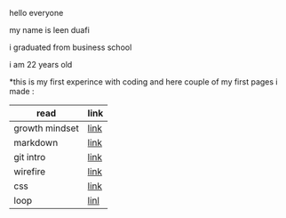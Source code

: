 
hello everyone

my name is leen duafi

i graduated from business school 

i am 22 years old 

*this is my first experince with coding and here couple of my first pages i made :

| read        | link        |
| ----------- | ----------- |
| growth mindset    | [link](read1.md)    |
| markdown  |[link](reading.md)     |
|      git intro     |      [link](read2.md)     |
|wirefire|[link](read3a.md)|
|css|[link](read3b.md)|
|loop|[linl](read5.md)|
